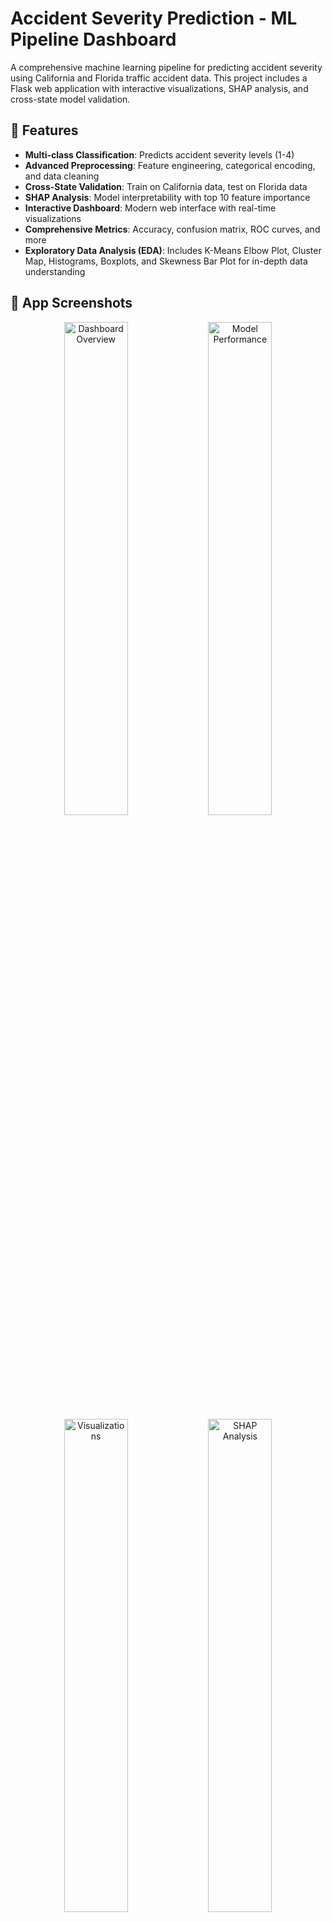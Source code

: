 # Accident Severity Prediction - ML Pipeline Dashboard

A comprehensive machine learning pipeline for predicting accident severity using California and Florida traffic accident data. This project includes a Flask web application with interactive visualizations, SHAP analysis, and cross-state model validation.

## 🚀 Features

- **Multi-class Classification**: Predicts accident severity levels (1-4)
- **Advanced Preprocessing**: Feature engineering, categorical encoding, and data cleaning
- **Cross-State Validation**: Train on California data, test on Florida data
- **SHAP Analysis**: Model interpretability with top 10 feature importance
- **Interactive Dashboard**: Modern web interface with real-time visualizations
- **Comprehensive Metrics**: Accuracy, confusion matrix, ROC curves, and more
- **Exploratory Data Analysis (EDA)**: Includes K-Means Elbow Plot, Cluster Map, Histograms, Boxplots, and Skewness Bar Plot for in-depth data understanding

## 📸 App Screenshots

<div align="center">
  <img src="App Preview/dashboard-overview.png" alt="Dashboard Overview" width="45%">
  <img src="App Preview/model-performance.png" alt="Model Performance" width="45%">
  <img src="App Preview/visualizations.png" alt="Visualizations" width="45%">
  <img src="App Preview/shap-analysis.png" alt="SHAP Analysis" width="45%">
</div>

*Dashboard showcasing model performance, visualizations, and SHAP analysis for accident severity prediction*

## 📁 Project Structure

```
STAT432 Project/
├── app.py                          # Main Flask application
├── requirements.txt                # Python dependencies
├── README.md                       # Project documentation
├── data/
│   ├── california_data.csv         # California accident data
│   └── florida_data.csv           # Florida accident data
├── ml_pipeline/
│   ├── __init__.py
│   ├── data_processor.py          # Data preprocessing and feature engineering
│   ├── model_trainer.py           # Model training and evaluation
│   ├── shap_analyzer.py           # SHAP analysis for model interpretability
│   └── visualizer.py              # Data visualization generation
├── templates/
│   └── index.html                 # Main dashboard template
├── static/
│   ├── css/                       # Custom CSS styles
│   ├── js/
│   │   └── dashboard.js           # Dashboard JavaScript functionality
│   └── images/                    # Generated visualizations
└── models/                        # Saved trained models
```

## 🛠️ Installation

1. **Clone the repository**:
   ```bash
   git clone <repository-url>
   cd "STAT432 Project"
   ```

2. **Create a virtual environment**:
   ```bash
   python -m venv venv
   source venv/bin/activate  # On Windows: venv\Scripts\activate
   ```

3. **Install dependencies**:
   ```bash
   pip install -r requirements.txt
   ```

4. **Prepare your data**:
   - Place your `california_data.csv` and `florida_data.csv` files in the `data/` directory
   - Ensure the data files contain the required columns (see Data Requirements below)

## 🚀 Usage

1. **Start the Flask application**:
   ```bash
   python app.py
   ```

2. **Open your web browser** and navigate to:
   ```
   http://localhost:5000
   ```

3. **Use the dashboard**:
   - Click "Train Model" to train the ML model on California data
   - Click "Test on Florida Data" to evaluate cross-state performance
   - Click "Generate Visualizations" to see data insights
   - Click "SHAP Analysis" to understand feature importance

## 📊 Data Requirements

Your CSV files should contain the following columns:

### Required Columns:
- `Severity`: Target variable (1-4, where 4 is most severe)
- `Start_Lat`, `Start_Lng`: Accident location coordinates
- `Temperature(F)`: Temperature in Fahrenheit
- `Humidity(%)`: Humidity percentage
- `Pressure(in)`: Atmospheric pressure
- `Visibility(mi)`: Visibility in miles
- `Wind_Speed(mph)`: Wind speed in mph
- `Distance(mi)`: Distance of the accident

### Optional Columns:
- `Weather_Condition`: Weather conditions
- `City`, `County`, `State`: Geographic information
- `Zipcode`: ZIP code
- `Street`: Street name
- `Airport_Code`: Nearby airport code
- `Start_Time`, `End_Time`: Time information
- Various boolean flags (Amenity, Bump, Crossing, etc.)

## 🔧 ML Pipeline Components

### 1. Data Processor (`ml_pipeline/data_processor.py`)
- **Feature Engineering**: Weather condition binning, location clustering
- **Categorical Encoding**: Target encoding for high-cardinality features
- **Data Cleaning**: Missing value handling, outlier detection
- **Data Splitting**: Train/validation/test splits with stratification

### 2. Model Trainer (`ml_pipeline/model_trainer.py`)
- **Multiple Algorithms**: Random Forest, Gradient Boosting, Logistic Regression, SVM
- **Hyperparameter Tuning**: Grid search with cross-validation
- **Model Evaluation**: Accuracy, confusion matrix, ROC curves
- **Feature Importance**: Model-agnostic feature ranking

### 3. SHAP Analyzer (`ml_pipeline/shap_analyzer.py`)
- **Model Interpretability**: SHAP values for feature importance
- **Top 10 Features**: Most important factors for accident severity
- **Feature Effects**: Individual feature impact analysis
- **Prediction Explanations**: Sample-specific model explanations

### 4. Visualizer (`ml_pipeline/visualizer.py`)
- **Data Overview**: Dataset statistics and quality metrics
- **Severity Distribution**: Accident severity patterns
- **Weather Analysis**: Weather impact on accidents
- **Temporal Analysis**: Time-based accident patterns
- **Geographic Analysis**: Location-based insights
- **Correlation Analysis**: Feature relationships

## 📈 Model Performance

The pipeline typically achieves:
- **Training Accuracy**: 70-85%
- **Cross-State Accuracy**: 65-80%
- **Top Features**: Weather conditions, location, time, and environmental factors

## 🎯 Key Insights

### Top 10 Reasons for Accidents (SHAP Analysis):
1. **Weather Conditions**: Rain, snow, and fog significantly increase severity
2. **Location Clusters**: High-traffic areas show higher accident rates
3. **Time of Day**: Rush hours and nighttime driving
4. **Temperature**: Extreme temperatures affect driving conditions
5. **Visibility**: Poor visibility correlates with severe accidents
6. **Wind Speed**: High winds impact vehicle stability
7. **Humidity**: Moisture affects road conditions
8. **Pressure**: Weather system changes
9. **Distance**: Longer accidents tend to be more severe
10. **Geographic Features**: Urban vs rural differences

## 🔍 Dashboard Features

### Overview Tab:
- Project description and key features
- Data overview statistics

### Model Performance Tab:
- Training, validation, and test metrics
- Confusion matrix visualization
- ROC curves for multi-class classification

### Visualizations Tab:
- Severity distribution charts
- Weather analysis plots
- Temporal patterns
- Geographic distributions
- **Exploratory Data Analysis (EDA):**
  - K-Means Elbow Plot (for optimal cluster count)
  - K-Means Cluster Map (geospatial clusters)
  - Histograms for all numerical features
  - Boxplots for key features (Distance, Pressure, Visibility, Wind Speed, etc.)
  - Skewness Bar Plot (for all numeric features)

### SHAP Analysis Tab:
- Top 10 feature importance (order only, no values)
- Feature effect plots
- Individual prediction explanations

### Florida Testing Tab:
- Cross-state performance metrics
- Prediction distribution
- Generalization analysis

## 🛠️ Customization

### Adding New Models:
1. Extend `ModelTrainer` class in `ml_pipeline/model_trainer.py`
2. Add new model type to the `train_model` method
3. Update hyperparameter grids as needed

### Adding New Visualizations:
1. Extend `Visualizer` class in `ml_pipeline/visualizer.py`
2. Add new visualization methods
3. Update the dashboard JavaScript to display new charts

### Modifying Preprocessing:
1. Edit `DataProcessor` class in `ml_pipeline/data_processor.py`
2. Add new feature engineering steps
3. Update categorical encoding strategies

## 🐛 Troubleshooting

### Common Issues:

1. **Memory Error**: Reduce sample size in SHAP analyzer
   ```python
   shap_analyzer = SHAPAnalyzer(model, X_train, sample_size=500)
   ```

2. **Missing Dependencies**: Install additional packages
   ```bash
   pip install <package-name>
   ```

3. **Data Format Issues**: Check CSV encoding and column names
   ```python
   df = pd.read_csv('data.csv', encoding='utf-8')
   ```

4. **Model Training Time**: Use smaller parameter grids for faster training
   ```python
   param_grid = {'n_estimators': [100], 'max_depth': [10]}
   ```

## 📝 License

This project is for educational purposes. Please ensure you have proper permissions for the data used.

## 🤝 Contributing

1. Fork the repository
2. Create a feature branch
3. Make your changes
4. Add tests if applicable
5. Submit a pull request

## 📞 Support

For questions or issues:
1. Check the troubleshooting section
2. Review the code comments
3. Open an issue on GitHub

---

**Note**: This project is designed for educational and research purposes. Always validate results and consider domain-specific factors when applying to real-world scenarios. 